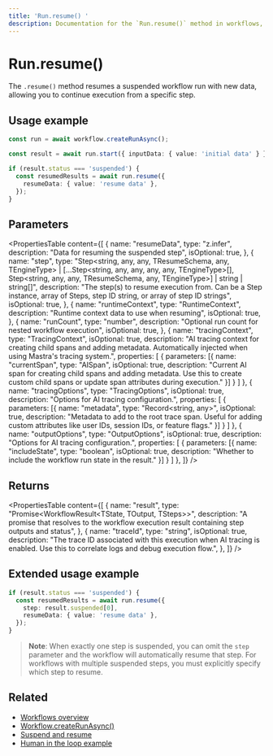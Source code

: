 ```yaml
---
title: 'Run.resume() '
description: Documentation for the `Run.resume()` method in workflows, which resumes a suspended workflow run with new data.
---
```


# Run.resume()

The `.resume()` method resumes a suspended workflow run with new data, allowing you to continue execution from a specific step.

## Usage example

```typescript showLineNumbers copy
const run = await workflow.createRunAsync();

const result = await run.start({ inputData: { value: 'initial data' } });

if (result.status === 'suspended') {
  const resumedResults = await run.resume({
    resumeData: { value: 'resume data' },
  });
}
```

## Parameters

<PropertiesTable
content={[
{
name: "resumeData",
type: "z.infer<TResumeSchema>",
description: "Data for resuming the suspended step",
isOptional: true,
},
{
name: "step",
type: "Step<string, any, any, TResumeSchema, any, TEngineType> | [...Step<string, any, any, any, any, TEngineType>[], Step<string, any, any, TResumeSchema, any, TEngineType>] | string | string[]",
description: "The step(s) to resume execution from. Can be a Step instance, array of Steps, step ID string, or array of step ID strings",
isOptional: true,
},
{
name: "runtimeContext",
type: "RuntimeContext",
description: "Runtime context data to use when resuming",
isOptional: true,
},
{
name: "runCount",
type: "number",
description: "Optional run count for nested workflow execution",
isOptional: true,
},
{
name: "tracingContext",
type: "TracingContext",
isOptional: true,
description: "AI tracing context for creating child spans and adding metadata. Automatically injected when using Mastra's tracing system.",
properties: [
{
parameters: [{
name: "currentSpan",
type: "AISpan",
isOptional: true,
description: "Current AI span for creating child spans and adding metadata. Use this to create custom child spans or update span attributes during execution."
}]
}
]
},
{
name: "tracingOptions",
type: "TracingOptions",
isOptional: true,
description: "Options for AI tracing configuration.",
properties: [
{
parameters: [{
name: "metadata",
type: "Record<string, any>",
isOptional: true,
description: "Metadata to add to the root trace span. Useful for adding custom attributes like user IDs, session IDs, or feature flags."
}]
}
]
},
{
name: "outputOptions",
type: "OutputOptions",
isOptional: true,
description: "Options for AI tracing configuration.",
properties: [
{
parameters: [{
name: "includeState",
type: "boolean",
isOptional: true,
description: "Whether to include the workflow run state in the result."
}]
}
]
},
]}
/>

## Returns

<PropertiesTable
content={[
{
name: "result",
type: "Promise<WorkflowResult<TState, TOutput, TSteps>>",
description: "A promise that resolves to the workflow execution result containing step outputs and status",
},
{
name: "traceId",
type: "string",
isOptional: true,
description: "The trace ID associated with this execution when AI tracing is enabled. Use this to correlate logs and debug execution flow.",
},
]}
/>

## Extended usage example

```typescript showLineNumbers copy
if (result.status === 'suspended') {
  const resumedResults = await run.resume({
    step: result.suspended[0],
    resumeData: { value: 'resume data' },
  });
}
```

> **Note**: When exactly one step is suspended, you can omit the `step` parameter and the workflow will automatically resume that step. For workflows with multiple suspended steps, you must explicitly specify which step to resume.

## Related

- [Workflows overview](../../../docs/workflows/overview#run-workflow)
- [Workflow.createRunAsync()](../create-run)
- [Suspend and resume](../../../docs/workflows/suspend-and-resume)
- [Human in the loop example](../../../examples/workflows/human-in-the-loop)
